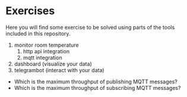 # Exercises

Here you will find some exercise to be solved using parts of the tools included in this repository.

1. monitor room temperature
   1. http api integration
   1. mqtt integration
1. dashboard (visualize your data)
1. telegrambot (interact with your data)

 - Which is the maximum throughput of publishing MQTT messages?
 - Which is the maximum throughput of subscribing MQTT messages?
